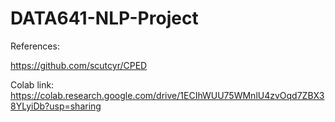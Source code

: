 # DATA641-NLP-Project



References:

https://github.com/scutcyr/CPED

Colab link:
https://colab.research.google.com/drive/1ECIhWUU75WMnlU4zvOqd7ZBX38YLyiDb?usp=sharing
